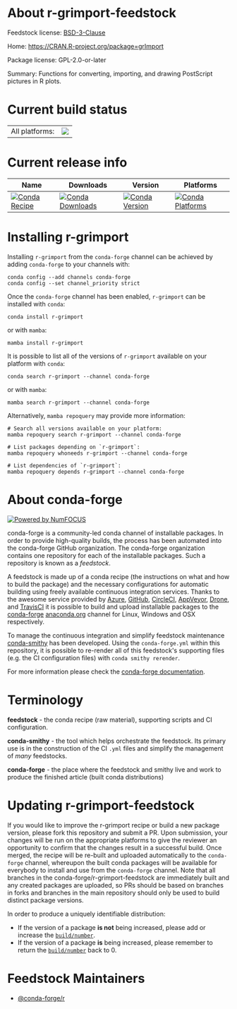 About r-grimport-feedstock
==========================

Feedstock license: [BSD-3-Clause](https://github.com/conda-forge/r-grimport-feedstock/blob/main/LICENSE.txt)

Home: https://CRAN.R-project.org/package=grImport

Package license: GPL-2.0-or-later

Summary: Functions for converting, importing, and drawing PostScript  pictures in R plots.

Current build status
====================


<table><tr><td>All platforms:</td>
    <td>
      <a href="https://dev.azure.com/conda-forge/feedstock-builds/_build/latest?definitionId=3409&branchName=main">
        <img src="https://dev.azure.com/conda-forge/feedstock-builds/_apis/build/status/r-grimport-feedstock?branchName=main">
      </a>
    </td>
  </tr>
</table>

Current release info
====================

| Name | Downloads | Version | Platforms |
| --- | --- | --- | --- |
| [![Conda Recipe](https://img.shields.io/badge/recipe-r--grimport-green.svg)](https://anaconda.org/conda-forge/r-grimport) | [![Conda Downloads](https://img.shields.io/conda/dn/conda-forge/r-grimport.svg)](https://anaconda.org/conda-forge/r-grimport) | [![Conda Version](https://img.shields.io/conda/vn/conda-forge/r-grimport.svg)](https://anaconda.org/conda-forge/r-grimport) | [![Conda Platforms](https://img.shields.io/conda/pn/conda-forge/r-grimport.svg)](https://anaconda.org/conda-forge/r-grimport) |

Installing r-grimport
=====================

Installing `r-grimport` from the `conda-forge` channel can be achieved by adding `conda-forge` to your channels with:

```
conda config --add channels conda-forge
conda config --set channel_priority strict
```

Once the `conda-forge` channel has been enabled, `r-grimport` can be installed with `conda`:

```
conda install r-grimport
```

or with `mamba`:

```
mamba install r-grimport
```

It is possible to list all of the versions of `r-grimport` available on your platform with `conda`:

```
conda search r-grimport --channel conda-forge
```

or with `mamba`:

```
mamba search r-grimport --channel conda-forge
```

Alternatively, `mamba repoquery` may provide more information:

```
# Search all versions available on your platform:
mamba repoquery search r-grimport --channel conda-forge

# List packages depending on `r-grimport`:
mamba repoquery whoneeds r-grimport --channel conda-forge

# List dependencies of `r-grimport`:
mamba repoquery depends r-grimport --channel conda-forge
```


About conda-forge
=================

[![Powered by
NumFOCUS](https://img.shields.io/badge/powered%20by-NumFOCUS-orange.svg?style=flat&colorA=E1523D&colorB=007D8A)](https://numfocus.org)

conda-forge is a community-led conda channel of installable packages.
In order to provide high-quality builds, the process has been automated into the
conda-forge GitHub organization. The conda-forge organization contains one repository
for each of the installable packages. Such a repository is known as a *feedstock*.

A feedstock is made up of a conda recipe (the instructions on what and how to build
the package) and the necessary configurations for automatic building using freely
available continuous integration services. Thanks to the awesome service provided by
[Azure](https://azure.microsoft.com/en-us/services/devops/), [GitHub](https://github.com/),
[CircleCI](https://circleci.com/), [AppVeyor](https://www.appveyor.com/),
[Drone](https://cloud.drone.io/welcome), and [TravisCI](https://travis-ci.com/)
it is possible to build and upload installable packages to the
[conda-forge](https://anaconda.org/conda-forge) [anaconda.org](https://anaconda.org/)
channel for Linux, Windows and OSX respectively.

To manage the continuous integration and simplify feedstock maintenance
[conda-smithy](https://github.com/conda-forge/conda-smithy) has been developed.
Using the ``conda-forge.yml`` within this repository, it is possible to re-render all of
this feedstock's supporting files (e.g. the CI configuration files) with ``conda smithy rerender``.

For more information please check the [conda-forge documentation](https://conda-forge.org/docs/).

Terminology
===========

**feedstock** - the conda recipe (raw material), supporting scripts and CI configuration.

**conda-smithy** - the tool which helps orchestrate the feedstock.
                   Its primary use is in the construction of the CI ``.yml`` files
                   and simplify the management of *many* feedstocks.

**conda-forge** - the place where the feedstock and smithy live and work to
                  produce the finished article (built conda distributions)


Updating r-grimport-feedstock
=============================

If you would like to improve the r-grimport recipe or build a new
package version, please fork this repository and submit a PR. Upon submission,
your changes will be run on the appropriate platforms to give the reviewer an
opportunity to confirm that the changes result in a successful build. Once
merged, the recipe will be re-built and uploaded automatically to the
`conda-forge` channel, whereupon the built conda packages will be available for
everybody to install and use from the `conda-forge` channel.
Note that all branches in the conda-forge/r-grimport-feedstock are
immediately built and any created packages are uploaded, so PRs should be based
on branches in forks and branches in the main repository should only be used to
build distinct package versions.

In order to produce a uniquely identifiable distribution:
 * If the version of a package **is not** being increased, please add or increase
   the [``build/number``](https://docs.conda.io/projects/conda-build/en/latest/resources/define-metadata.html#build-number-and-string).
 * If the version of a package **is** being increased, please remember to return
   the [``build/number``](https://docs.conda.io/projects/conda-build/en/latest/resources/define-metadata.html#build-number-and-string)
   back to 0.

Feedstock Maintainers
=====================

* [@conda-forge/r](https://github.com/conda-forge/r/)

